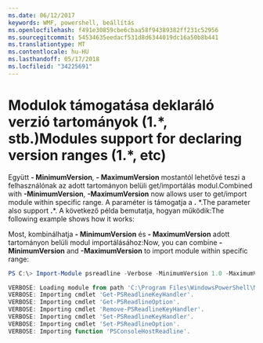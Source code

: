 ```yaml
---
ms.date: 06/12/2017
keywords: WMF, powershell, beállítás
ms.openlocfilehash: f491e30859cbe6cbaa58f94389382ff231c52956
ms.sourcegitcommit: 54534635eedacf531d8d6344019dc16a50b8b441
ms.translationtype: MT
ms.contentlocale: hu-HU
ms.lasthandoff: 05/17/2018
ms.locfileid: "34225691"
---
```

# <a name="modules-support-for-declaring-version-ranges-1-etc"></a><span data-ttu-id="d0be9-102">Modulok támogatása deklaráló verzió tartományok (1.\*, stb.)</span><span class="sxs-lookup"><span data-stu-id="d0be9-102">Modules support for declaring version ranges (1.\*, etc)</span></span>
<span data-ttu-id="d0be9-103">Együtt **- MinimumVersion**, **- MaximumVersion** mostantól lehetővé teszi a felhasználónak az adott tartományon belüli get/importálás modul.</span><span class="sxs-lookup"><span data-stu-id="d0be9-103">Combined with **-MinimumVersion**, **-MaximumVersion** now allows user to get/import module within specific range.</span></span> <span data-ttu-id="d0be9-104">A paraméter is támogatja a **.** \*.</span><span class="sxs-lookup"><span data-stu-id="d0be9-104">The parameter also support **.**\*.</span></span> <span data-ttu-id="d0be9-105">A következő példa bemutatja, hogyan működik:</span><span class="sxs-lookup"><span data-stu-id="d0be9-105">The following example shows how it works:</span></span>

<span data-ttu-id="d0be9-106">Most, kombinálhatja **- MinimumVersion** és **- MaximumVersion** adott tartományon belüli modul importálásához:</span><span class="sxs-lookup"><span data-stu-id="d0be9-106">Now, you can combine **-MinimumVersion** and **-MaximumVersion** to import module within specific range:</span></span>

```powershell
PS C:\> Import-Module psreadline -Verbose -MinimumVersion 1.0 -MaximumVersion 1.2.*

VERBOSE: Loading module from path 'C:\Program Files\WindowsPowerShell\Modules\psreadline\1.1\psreadline.psd1'.
VERBOSE: Importing cmdlet 'Get-PSReadlineKeyHandler'.
VERBOSE: Importing cmdlet 'Get-PSReadlineOption'.
VERBOSE: Importing cmdlet 'Remove-PSReadlineKeyHandler'.
VERBOSE: Importing cmdlet 'Set-PSReadlineKeyHandler'.
VERBOSE: Importing cmdlet 'Set-PSReadlineOption'.
VERBOSE: Importing function 'PSConsoleHostReadline'.
```
